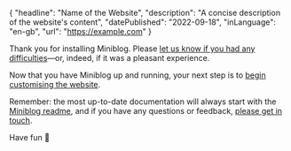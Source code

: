 {
  "headline": "Name of the Website",
  "description": "A concise description of the website's content",
  "datePublished": "2022-09-18",
  "inLanguage": "en-gb",
  "url": "https://example.com"
}

Thank you for installing Miniblog.  Please [let us know if you had any difficulties](https://github.com/miniblog/engine/issues)&mdash;or, indeed, if it was a pleasant experience.

Now that you have Miniblog up and running, your next step is to [begin customising the website](https://github.com/miniblog/engine/blob/main/doc/installation.md#Basic-Customisation).

Remember: the most up-to-date documentation will always start with the [Miniblog readme](https://github.com/miniblog/engine/blob/main/README.md), and if you have any questions or feedback, [please get in touch](https://github.com/miniblog/engine/issues).

Have fun 🙂
